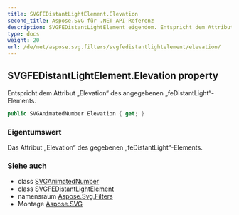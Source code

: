 ```yaml
---
title: SVGFEDistantLightElement.Elevation
second_title: Aspose.SVG für .NET-API-Referenz
description: SVGFEDistantLightElement eigendom. Entspricht dem Attribut Elevation des angegebenen feDistantLightElements.
type: docs
weight: 20
url: /de/net/aspose.svg.filters/svgfedistantlightelement/elevation/
---
```

## SVGFEDistantLightElement.Elevation property

Entspricht dem Attribut „Elevation“ des angegebenen „feDistantLight“-Elements.

```csharp
public SVGAnimatedNumber Elevation { get; }
```

### Eigentumswert

Das Attribut „Elevation“ des gegebenen „feDistantLight“-Elements.

### Siehe auch

* class [SVGAnimatedNumber](../../../aspose.svg.datatypes/svganimatednumber/)
* class [SVGFEDistantLightElement](../)
* namensraum [Aspose.Svg.Filters](../../svgfedistantlightelement/)
* Montage [Aspose.SVG](../../../)



